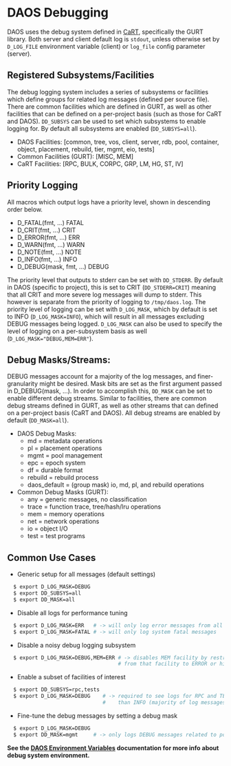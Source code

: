 # DAOS Debugging

DAOS uses the debug system defined in
[CaRT](https://github.com/daos-stack/daos/tree/release/1.2/src/cart),
specifically the GURT library. 
Both server and client default log is `stdout`, 
unless otherwise set by `D_LOG_FILE` environment variable (client) or
`log_file` config parameter (server).

## Registered Subsystems/Facilities

The debug logging system includes a series of subsystems or facilities which
define groups for related log messages (defined per source file). There are
common facilities which are defined in GURT, as well as other facilities that
can be defined on a per-project basis (such as those for CaRT and DAOS).
`DD_SUBSYS` can be used to set which subsystems to enable logging for. By
default all subsystems are enabled (`DD_SUBSYS=all`).
- DAOS Facilities: [common, tree, vos, client, server, rdb, pool, container,
		    object, placement, rebuild, tier, mgmt, eio, tests]
- Common Facilities (GURT): [MISC, MEM]
- CaRT Facilities: [RPC, BULK, CORPC, GRP, LM, HG, ST, IV]

## Priority Logging

All macros which output logs have a priority level, shown in descending order
below.
- D_FATAL(fmt, ...)		FATAL
- D_CRIT(fmt, ...)		CRIT
- D_ERROR(fmt, ...)		ERR
- D_WARN(fmt, ...)		WARN
- D_NOTE(fmt, ...)		NOTE
- D_INFO(fmt, ...)		INFO
- D_DEBUG(mask, fmt, ...)	DEBUG

The priority level that outputs to stderr can be set with `DD_STDERR`. By
default in DAOS (specific to project), this is set to CRIT (`DD_STDERR=CRIT`)
meaning that all CRIT and more severe log messages will dump to stderr. This
however is separate from the priority of logging to `/tmp/daos.log`. The
priority level of logging can be set with `D_LOG_MASK`, which by default is set
to INFO (`D_LOG_MASK=INFO`), which will result in all messages excluding DEBUG
messages being logged. `D_LOG_MASK` can also be used to specify the level of
logging on a per-subsystem basis as well (`D_LOG_MASK="DEBUG,MEM=ERR"`).

## Debug Masks/Streams:

DEBUG messages account for a majority of the log messages, and finer-granularity
might be desired. Mask bits are set as the first argument passed in
D_DEBUG(mask, ...). In order to accomplish this, `DD_MASK` can be set to enable
different debug streams. Similar to facilities, there are common debug streams
defined in GURT, as well as other streams that can defined on a per-project
basis (CaRT and DAOS). All debug streams are enabled by default (`DD_MASK=all`).
- DAOS Debug Masks:
	- md = metadata operations
	- pl = placement operations
	- mgmt = pool management
	- epc = epoch system
	- df = durable format
	- rebuild = rebuild process
	- daos_default = (group mask) io, md, pl, and rebuild operations
- Common Debug Masks (GURT):
	- any = generic messages, no classification
	- trace = function trace, tree/hash/lru operations
	- mem = memory operations
	- net = network operations
	- io = object I/O
	- test = test programs

## Common Use Cases

- Generic setup for all messages (default settings)
```bash
  $ export D_LOG_MASK=DEBUG
  $ export DD_SUBSYS=all
  $ export DD_MASK=all
```

- Disable all logs for performance tuning
```bash
  $ export D_LOG_MASK=ERR   # -> will only log error messages from all facilities
  $ export D_LOG_MASK=FATAL # -> will only log system fatal messages
```

- Disable a noisy debug logging subsystem
```bash
  $ export D_LOG_MASK=DEBUG,MEM=ERR # -> disables MEM facility by restricting all logs
                                    # from that facility to ERROR or higher priority only
```

- Enable a subset of facilities of interest
```bash
  $ export DD_SUBSYS=rpc,tests
  $ export D_LOG_MASK=DEBUG    # -> required to see logs for RPC and TESTS less severe
                               #    than INFO (majority of log messages)
```

- Fine-tune the debug messages by setting a debug mask
```bash
  $ export D_LOG_MASK=DEBUG
  $ export DD_MASK=mgmt     # -> only logs DEBUG messages related to pool management
```

**See the [DAOS Environment Variables](./environ.md) documentation for more info
about debug system environment.**
